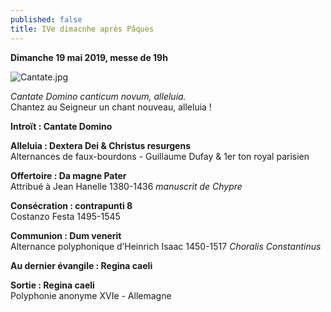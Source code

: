 ```yaml
---
published: false
title: IVe dimacnhe après Pâques
---
```

**Dimanche 19 mai 2019, messe de 19h**  

![Cantate.jpg]({{site.baseurl}}/images/Cantate.jpg)

*Cantate Domino canticum novum, alleluia.*  
Chantez au Seigneur un chant nouveau, alleluia !

**Introït : Cantate Domino**

**Alleluia : Dextera Dei & Christus resurgens**  
Alternances de faux-bourdons - Guillaume Dufay & 1er ton royal parisien

**Offertoire : Da magne Pater**  
Attribué à Jean Hanelle 1380-1436 *manuscrit de Chypre*

**Consécration : contrapunti 8**  
Costanzo Festa 1495-1545

**Communion : Dum venerit**  
Alternance polyphonique d’Heinrich Isaac 1450-1517 *Choralis Constantinus*

**Au dernier évangile : Regina caeli**

**Sortie : Regina caeli**  
Polyphonie anonyme XVIe - Allemagne